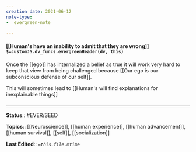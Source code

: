 ```yaml
---
creation date: 2021-06-12
note-type: 
-  evergreen-note

---
```


#### [[Human's have an inability to admit that they are wrong]] `$=customJS.dv_funcs.evergreenHeader(dv, this)`

Once the [[ego]] has internalized a belief as true it will work very hard to keep that view from being challenged because [[Our ego is our subconscious defense of our self]].

This will sometimes lead to [[Human's will find explanations for inexplainable things]]

### <hr class="footnote"/>

**Status**:: #EVER/SEED

**Topics**::  [[Neuroscience]], [[human experience]], [[human advancement]], [[human survival]], [[self]], [[socialization]]
	
**Last Edited**:: *`=this.file.mtime`*